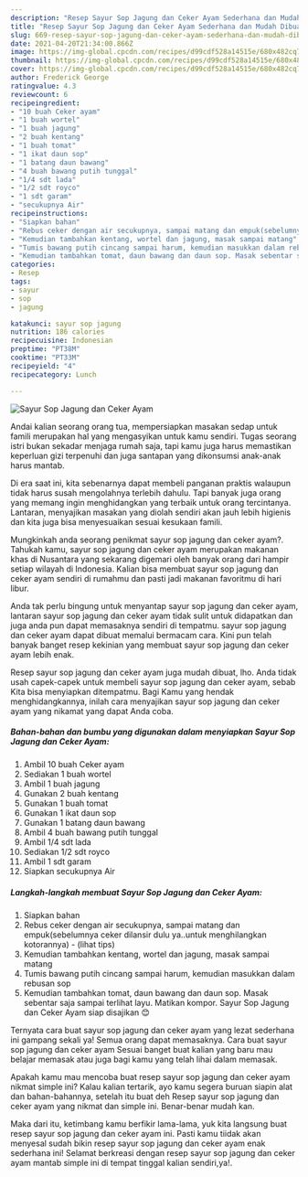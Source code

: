 ```yaml
---
description: "Resep Sayur Sop Jagung dan Ceker Ayam Sederhana dan Mudah Dibuat"
title: "Resep Sayur Sop Jagung dan Ceker Ayam Sederhana dan Mudah Dibuat"
slug: 669-resep-sayur-sop-jagung-dan-ceker-ayam-sederhana-dan-mudah-dibuat
date: 2021-04-20T21:34:00.866Z
image: https://img-global.cpcdn.com/recipes/d99cdf528a14515e/680x482cq70/sayur-sop-jagung-dan-ceker-ayam-foto-resep-utama.jpg
thumbnail: https://img-global.cpcdn.com/recipes/d99cdf528a14515e/680x482cq70/sayur-sop-jagung-dan-ceker-ayam-foto-resep-utama.jpg
cover: https://img-global.cpcdn.com/recipes/d99cdf528a14515e/680x482cq70/sayur-sop-jagung-dan-ceker-ayam-foto-resep-utama.jpg
author: Frederick George
ratingvalue: 4.3
reviewcount: 6
recipeingredient:
- "10 buah Ceker ayam"
- "1 buah wortel"
- "1 buah jagung"
- "2 buah kentang"
- "1 buah tomat"
- "1 ikat daun sop"
- "1 batang daun bawang"
- "4 buah bawang putih tunggal"
- "1/4 sdt lada"
- "1/2 sdt royco"
- "1 sdt garam"
- "secukupnya Air"
recipeinstructions:
- "Siapkan bahan"
- "Rebus ceker dengan air secukupnya, sampai matang dan empuk(sebelumnya ceker dilansir dulu ya..untuk menghilangkan kotorannya)           (lihat tips)"
- "Kemudian tambahkan kentang, wortel dan jagung, masak sampai matang"
- "Tumis bawang putih cincang sampai harum, kemudian masukkan dalam rebusan sop"
- "Kemudian tambahkan tomat, daun bawang dan daun sop. Masak sebentar saja sampai terlihat layu. Matikan kompor. Sayur Sop Jagung dan Ceker Ayam siap disajikan 😊"
categories:
- Resep
tags:
- sayur
- sop
- jagung

katakunci: sayur sop jagung 
nutrition: 186 calories
recipecuisine: Indonesian
preptime: "PT38M"
cooktime: "PT33M"
recipeyield: "4"
recipecategory: Lunch

---
```



![Sayur Sop Jagung dan Ceker Ayam](https://img-global.cpcdn.com/recipes/d99cdf528a14515e/680x482cq70/sayur-sop-jagung-dan-ceker-ayam-foto-resep-utama.jpg)

Andai kalian seorang orang tua, mempersiapkan masakan sedap untuk famili merupakan hal yang mengasyikan untuk kamu sendiri. Tugas seorang istri bukan sekadar menjaga rumah saja, tapi kamu juga harus memastikan keperluan gizi terpenuhi dan juga santapan yang dikonsumsi anak-anak harus mantab.

Di era  saat ini, kita sebenarnya dapat membeli panganan praktis walaupun tidak harus susah mengolahnya terlebih dahulu. Tapi banyak juga orang yang memang ingin menghidangkan yang terbaik untuk orang tercintanya. Lantaran, menyajikan masakan yang diolah sendiri akan jauh lebih higienis dan kita juga bisa menyesuaikan sesuai kesukaan famili. 



Mungkinkah anda seorang penikmat sayur sop jagung dan ceker ayam?. Tahukah kamu, sayur sop jagung dan ceker ayam merupakan makanan khas di Nusantara yang sekarang digemari oleh banyak orang dari hampir setiap wilayah di Indonesia. Kalian bisa membuat sayur sop jagung dan ceker ayam sendiri di rumahmu dan pasti jadi makanan favoritmu di hari libur.

Anda tak perlu bingung untuk menyantap sayur sop jagung dan ceker ayam, lantaran sayur sop jagung dan ceker ayam tidak sulit untuk didapatkan dan juga anda pun dapat memasaknya sendiri di tempatmu. sayur sop jagung dan ceker ayam dapat dibuat memalui bermacam cara. Kini pun telah banyak banget resep kekinian yang membuat sayur sop jagung dan ceker ayam lebih enak.

Resep sayur sop jagung dan ceker ayam juga mudah dibuat, lho. Anda tidak usah capek-capek untuk membeli sayur sop jagung dan ceker ayam, sebab Kita bisa menyiapkan ditempatmu. Bagi Kamu yang hendak menghidangkannya, inilah cara menyajikan sayur sop jagung dan ceker ayam yang nikamat yang dapat Anda coba.

<!--inarticleads1-->

##### Bahan-bahan dan bumbu yang digunakan dalam menyiapkan Sayur Sop Jagung dan Ceker Ayam:

1. Ambil 10 buah Ceker ayam
1. Sediakan 1 buah wortel
1. Ambil 1 buah jagung
1. Gunakan 2 buah kentang
1. Gunakan 1 buah tomat
1. Gunakan 1 ikat daun sop
1. Gunakan 1 batang daun bawang
1. Ambil 4 buah bawang putih tunggal
1. Ambil 1/4 sdt lada
1. Sediakan 1/2 sdt royco
1. Ambil 1 sdt garam
1. Siapkan secukupnya Air




<!--inarticleads2-->

##### Langkah-langkah membuat Sayur Sop Jagung dan Ceker Ayam:

1. Siapkan bahan
1. Rebus ceker dengan air secukupnya, sampai matang dan empuk(sebelumnya ceker dilansir dulu ya..untuk menghilangkan kotorannya) -           (lihat tips)
1. Kemudian tambahkan kentang, wortel dan jagung, masak sampai matang
1. Tumis bawang putih cincang sampai harum, kemudian masukkan dalam rebusan sop
1. Kemudian tambahkan tomat, daun bawang dan daun sop. Masak sebentar saja sampai terlihat layu. Matikan kompor. Sayur Sop Jagung dan Ceker Ayam siap disajikan 😊




Ternyata cara buat sayur sop jagung dan ceker ayam yang lezat sederhana ini gampang sekali ya! Semua orang dapat memasaknya. Cara buat sayur sop jagung dan ceker ayam Sesuai banget buat kalian yang baru mau belajar memasak atau juga bagi kamu yang telah lihai dalam memasak.

Apakah kamu mau mencoba buat resep sayur sop jagung dan ceker ayam nikmat simple ini? Kalau kalian tertarik, ayo kamu segera buruan siapin alat dan bahan-bahannya, setelah itu buat deh Resep sayur sop jagung dan ceker ayam yang nikmat dan simple ini. Benar-benar mudah kan. 

Maka dari itu, ketimbang kamu berfikir lama-lama, yuk kita langsung buat resep sayur sop jagung dan ceker ayam ini. Pasti kamu tiidak akan menyesal sudah bikin resep sayur sop jagung dan ceker ayam enak sederhana ini! Selamat berkreasi dengan resep sayur sop jagung dan ceker ayam mantab simple ini di tempat tinggal kalian sendiri,ya!.

